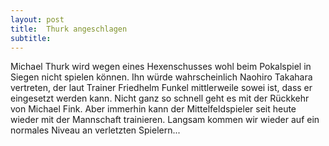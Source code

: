 ```yaml
---
layout: post
title:  Thurk angeschlagen
subtitle:  
---
```


Michael Thurk wird wegen eines Hexenschusses wohl beim Pokalspiel in Siegen nicht spielen können. Ihn würde wahrscheinlich Naohiro Takahara vertreten, der laut Trainer Friedhelm Funkel mittlerweile sowei ist, dass er eingesetzt werden kann. Nicht ganz so schnell geht es mit der Rückkehr von Michael Fink. Aber immerhin kann der Mittelfeldspieler seit heute wieder mit der Mannschaft trainieren. Langsam kommen wir wieder auf ein normales Niveau an verletzten Spielern...



